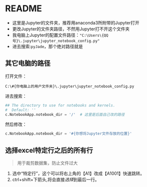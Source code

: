 # README

* 这里是Jupyter的文件夹，推荐用anaconda3所附带的Jupyter打开
* 更改Jupyter的文件夹路径，不然用Jupyter打不开这个文件夹
* 我电脑上Jupyter的配置文件路径：`"C:\Users\{QQ号}\.jupyter\jupyter_notebook_config.py"`
* 进去搜索:`pyJade`，那个绝对路径就是

## 其它电脑的路径

打开文件：

```text
C:\#{你电脑上的用户文件夹}\.jupyter\jupyter_notebook_config.py
```

进去搜索：

```python
## The directory to use for notebooks and kernels.
#  Default: ''
c.NotebookApp.notebook_dir = '/'  # 这里是后面自己改的路径
```

然后修改：

```python
c.NotebookApp.notebook_dir = '#{你想将Jupyter文件存放的位置}'
```

## 选择excel特定行之后的所有行

> 用于裁剪数据集，防止文件过大

1. 选中“特定行”，这个可以将右上角的【A1】改成【A1001】快速跳转。
2. ctrl+shift+下箭头,将会直接*选择*到最后一行。
